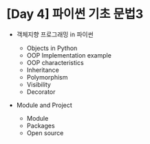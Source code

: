 # [Day 4] 파이썬 기초 문법3

- 객체지향 프로그래밍 in 파이썬

  - Objects in Python
  - OOP Implementation example
  - OOP characteristics
  - Inheritance
  - Polymorphism
  - Visibility
  - Decorator

  

- Module and Project
  - Module 
  - Packages
  - Open source 